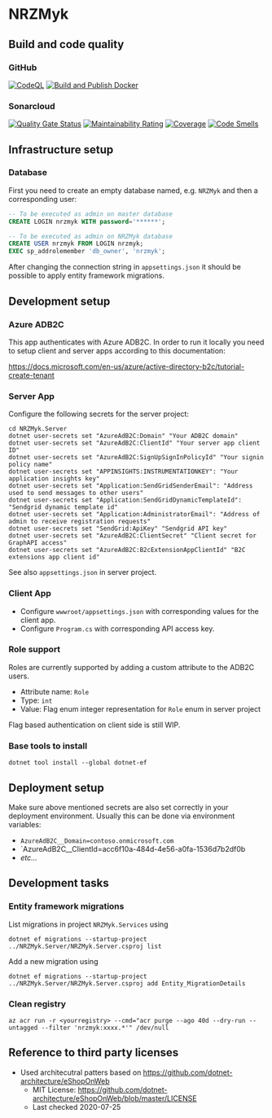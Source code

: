 # NRZMyk

## Build and code quality

### GitHub

[![CodeQL](https://github.com/markusrt/NRZMyk/actions/workflows/codeql-analysis.yml/badge.svg?branch=master)](https://github.com/markusrt/NRZMyk/actions/workflows/codeql-analysis.yml) [![Build and Publish Docker](https://github.com/markusrt/NRZMyk/actions/workflows/docker-build-and-publish.yml/badge.svg?branch=master)](https://github.com/markusrt/NRZMyk/actions/workflows/docker-build-and-publish.yml)

### Sonarcloud

[![Quality Gate Status](https://sonarcloud.io/api/project_badges/measure?project=markusrt_NRZMyk&metric=alert_status)](https://sonarcloud.io/summary/new_code?id=markusrt_NRZMyk) [![Maintainability Rating](https://sonarcloud.io/api/project_badges/measure?project=markusrt_NRZMyk&metric=sqale_rating)](https://sonarcloud.io/summary/new_code?id=markusrt_NRZMyk) [![Coverage](https://sonarcloud.io/api/project_badges/measure?project=markusrt_NRZMyk&metric=coverage)](https://sonarcloud.io/summary/new_code?id=markusrt_NRZMyk) [![Code Smells](https://sonarcloud.io/api/project_badges/measure?project=markusrt_NRZMyk&metric=code_smells)](https://sonarcloud.io/summary/new_code?id=markusrt_NRZMyk)

## Infrastructure setup

### Database

First you need to create an empty database named, e.g. `NRZMyk` and then
a corresponding user:

```sql
-- To be executed as admin on master database
CREATE LOGIN nrzmyk WITH password='******';

-- To be executed as admin on NRZMyk database
CREATE USER nrzmyk FROM LOGIN nrzmyk;
EXEC sp_addrolemember 'db_owner', 'nrzmyk';
```

After changing the connection string in `appsettings.json` it should
be possible to apply entity framework migrations.

## Development setup

### Azure ADB2C

This app authenticates with Azure ADB2C. In order to run it locally you need
to setup client and server apps according to this documentation:

<https://docs.microsoft.com/en-us/azure/active-directory-b2c/tutorial-create-tenant>

### Server App

Configure the following secrets for the server project:

```shell
cd NRZMyk.Server
dotnet user-secrets set "AzureAdB2C:Domain" "Your ADB2C domain"
dotnet user-secrets set "AzureAdB2C:ClientId" "Your server app client ID"
dotnet user-secrets set "AzureAdB2C:SignUpSignInPolicyId" "Your signin policy name"
dotnet user-secrets set "APPINSIGHTS:INSTRUMENTATIONKEY": "Your application insights key"
dotnet user-secrets set "Application:SendGridSenderEmail": "Address used to send messages to other users"
dotnet user-secrets set "Application:SendGridDynamicTemplateId": "Sendgrid dynamic template id"
dotnet user-secrets set "Application:AdministratorEmail": "Address of admin to receive registration requests"
dotnet user-secrets set "SendGrid:ApiKey" "Sendgrid API key"
dotnet user-secrets set "AzureAdB2C:ClientSecret" "Client secret for GraphAPI access"
dotnet user-secrets set "AzureAdB2C:B2cExtensionAppClientId" "B2C extensions app client id"
```

See also `appsettings.json` in server project.

### Client App

- Configure `wwwroot/appsettings.json` with corresponding values for the client app.
- Configure `Program.cs` with corresponding API access key.

### Role support

Roles are currently supported by adding a custom attribute to the ADB2C users.

- Attribute name: `Role`
- Type: `int`
- Value: Flag enum integer representation for `Role` enum in server project

Flag based authentication on client side is still WIP.

### Base tools to install

```shell
dotnet tool install --global dotnet-ef
```

## Deployment setup

Make sure above mentioned secrets are also set correctly in your deployment environment. Usually this can be done via environment variables:

- `AzureAdB2C__Domain=contoso.onmicrosoft.com`
- `AzureAdB2C__ClientId=acc6f10a-484d-4e56-a0fa-1536d7b2df0b
- *etc...*

## Development tasks

### Entity framework migrations

List migrations in project `NRZMyk.Services` using

```shell
dotnet ef migrations --startup-project ../NRZMyk.Server/NRZMyk.Server.csproj list 
```

Add a new migration using

```shell
dotnet ef migrations --startup-project ../NRZMyk.Server/NRZMyk.Server.csproj add Entity_MigrationDetails 
```

### Clean registry

```shell
az acr run -r <yourregistry> --cmd="acr purge --ago 40d --dry-run --untagged --filter 'nrzmyk:xxxx.*'" /dev/null
```

## Reference to third party licenses

- Used architecutral patters based on <https://github.com/dotnet-architecture/eShopOnWeb>
  - MIT License: <https://github.com/dotnet-architecture/eShopOnWeb/blob/master/LICENSE>
  - Last checked 2020-07-25
